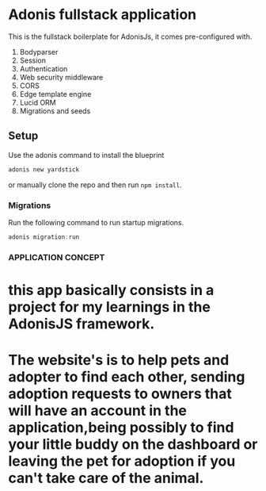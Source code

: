 # Adonis fullstack application
This is the fullstack boilerplate for AdonisJs, it comes pre-configured with.
1. Bodyparser
2. Session
3. Authentication
4. Web security middleware
5. CORS
6. Edge template engine
7. Lucid ORM
8. Migrations and seeds

## Setup
Use the adonis command to install the blueprint
```bash
adonis new yardstick
```
or manually clone the repo and then run `npm install`.

### Migrations
Run the following command to run startup migrations.
```js
adonis migration:run
```
### APPLICATION CONCEPT ####
#   this app basically consists in a project for my learnings in the AdonisJS framework. 

#   The website's is to help pets and adopter to find each other, sending adoption requests to owners that will have an account in the application,being possibly to find your little buddy on the dashboard or leaving the pet for adoption if you can't take care of the animal.
